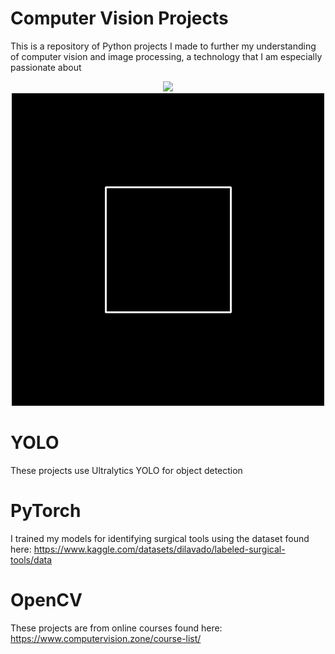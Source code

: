 # Computer Vision Projects
This is a repository of Python projects I made to further my understanding of computer vision and image processing, a technology that I am especially passionate about
<p align="center">
  <img src="YOLO/Detect.gif" width="300" />
  <img src="OpenCV/Cube.gif" width="500" />
</p>

# YOLO
These projects use Ultralytics YOLO for object detection

# PyTorch
I trained my models for identifying surgical tools using the dataset found here: https://www.kaggle.com/datasets/dilavado/labeled-surgical-tools/data

# OpenCV
These projects are from online courses found here: https://www.computervision.zone/course-list/

